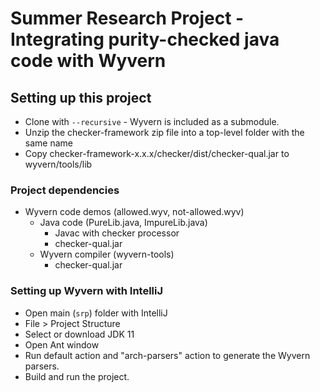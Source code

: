 # Summer Research Project - Integrating purity-checked java code with Wyvern

## Setting up this project

- Clone with `--recursive` - Wyvern is included as a submodule.
- Unzip the checker-framework zip file into a top-level folder with the same name
- Copy checker-framework-x.x.x/checker/dist/checker-qual.jar to wyvern/tools/lib

### Project dependencies
- Wyvern code demos (allowed.wyv, not-allowed.wyv)
    - Java code (PureLib.java, ImpureLib.java)
        - Javac with checker processor
        - checker-qual.jar
    - Wyvern compiler (wyvern-tools)
        - checker-qual.jar

### Setting up Wyvern with IntelliJ

 - Open main (`srp`) folder with IntelliJ
 - File > Project Structure
 - Select or download JDK 11
 - Open Ant window
 - Run default action and "arch-parsers" action to generate the Wyvern parsers.
 - Build and run the project.
